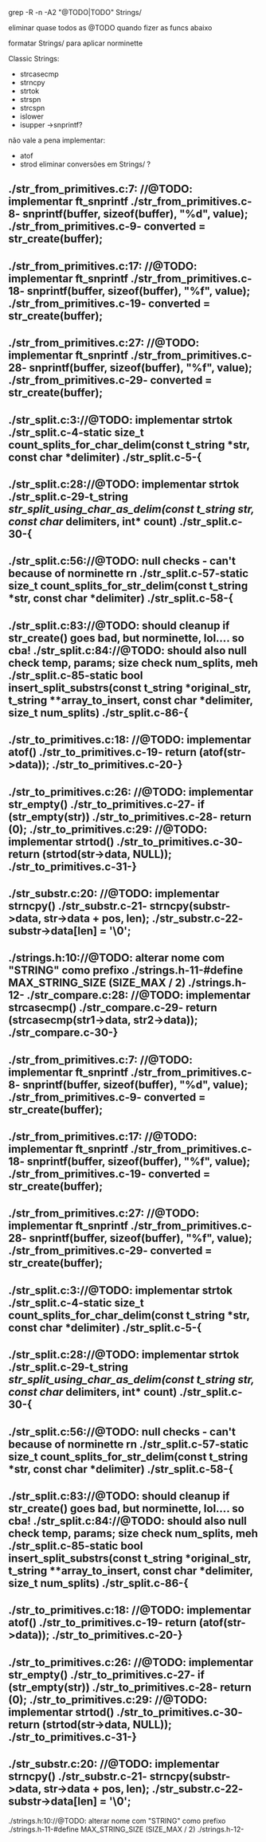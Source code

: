 grep -R -n -A2 "@TODO\|TODO" Strings/

eliminar quase todos as @TODO quando fizer as funcs abaixo

formatar Strings/ para aplicar norminette

Classic Strings:
- strcasecmp
- strncpy
- strtok
- strspn
- strcspn
- islower
- isupper
->snprintf?

não vale a pena implementar:
- atof
- strod
eliminar conversões em Strings/ ?

./str_from_primitives.c:7:	//@TODO: implementar ft_snprintf
./str_from_primitives.c-8-	snprintf(buffer, sizeof(buffer), "%d", value);
./str_from_primitives.c-9-	converted = str_create(buffer);
--
./str_from_primitives.c:17:	//@TODO: implementar ft_snprintf
./str_from_primitives.c-18-	snprintf(buffer, sizeof(buffer), "%f", value);
./str_from_primitives.c-19-	converted = str_create(buffer);
--
./str_from_primitives.c:27:	//@TODO: implementar ft_snprintf
./str_from_primitives.c-28-	snprintf(buffer, sizeof(buffer), "%f", value);
./str_from_primitives.c-29-	converted = str_create(buffer);
--
./str_split.c:3://@TODO: implementar strtok
./str_split.c-4-static size_t count_splits_for_char_delim(const t_string *str, const char *delimiter)
./str_split.c-5-{
--
./str_split.c:28://@TODO: implementar strtok
./str_split.c-29-t_string **str_split_using_char_as_delim(const t_string* str, const char* delimiters, int* count)
./str_split.c-30-{
--
./str_split.c:56://@TODO: null checks - can't because of norminette rn
./str_split.c-57-static size_t count_splits_for_str_delim(const t_string *str, const char *delimiter)
./str_split.c-58-{
--
./str_split.c:83://@TODO: should cleanup if str_create() goes bad, but norminette, lol.... so cba!
./str_split.c:84://@TODO: should also null check temp, params; size check num_splits, meh
./str_split.c-85-static bool insert_split_substrs(const t_string *original_str, t_string **array_to_insert, const char *delimiter, size_t num_splits)
./str_split.c-86-{
--
./str_to_primitives.c:18:	//@TODO: implementar atof()
./str_to_primitives.c-19-	return (atof(str->data));
./str_to_primitives.c-20-}
--
./str_to_primitives.c:26:	//@TODO: implementar str_empty()
./str_to_primitives.c-27-	if (str_empty(str))
./str_to_primitives.c-28-		return (0);
./str_to_primitives.c:29:	//@TODO: implementar strtod()
./str_to_primitives.c-30-	return (strtod(str->data, NULL));
./str_to_primitives.c-31-}
--
./str_substr.c:20:	//@TODO: implementar strncpy()
./str_substr.c-21-	strncpy(substr->data, str->data + pos, len);
./str_substr.c-22-	substr->data[len] = '\0';
--
./strings.h:10://@TODO: alterar nome com "STRING" como prefixo
./strings.h-11-#define MAX_STRING_SIZE (SIZE_MAX / 2)
./strings.h-12-
./str_compare.c:28:	//@TODO: implementar strcasecmp()
./str_compare.c-29-	return (strcasecmp(str1->data, str2->data));
./str_compare.c-30-}
--
./str_from_primitives.c:7:	//@TODO: implementar ft_snprintf
./str_from_primitives.c-8-	snprintf(buffer, sizeof(buffer), "%d", value);
./str_from_primitives.c-9-	converted = str_create(buffer);
--
./str_from_primitives.c:17:	//@TODO: implementar ft_snprintf
./str_from_primitives.c-18-	snprintf(buffer, sizeof(buffer), "%f", value);
./str_from_primitives.c-19-	converted = str_create(buffer);
--
./str_from_primitives.c:27:	//@TODO: implementar ft_snprintf
./str_from_primitives.c-28-	snprintf(buffer, sizeof(buffer), "%f", value);
./str_from_primitives.c-29-	converted = str_create(buffer);
--
./str_split.c:3://@TODO: implementar strtok
./str_split.c-4-static size_t count_splits_for_char_delim(const t_string *str, const char *delimiter)
./str_split.c-5-{
--
./str_split.c:28://@TODO: implementar strtok
./str_split.c-29-t_string **str_split_using_char_as_delim(const t_string* str, const char* delimiters, int* count)
./str_split.c-30-{
--
./str_split.c:56://@TODO: null checks - can't because of norminette rn
./str_split.c-57-static size_t count_splits_for_str_delim(const t_string *str, const char *delimiter)
./str_split.c-58-{
--
./str_split.c:83://@TODO: should cleanup if str_create() goes bad, but norminette, lol.... so cba!
./str_split.c:84://@TODO: should also null check temp, params; size check num_splits, meh
./str_split.c-85-static bool insert_split_substrs(const t_string *original_str, t_string **array_to_insert, const char *delimiter, size_t num_splits)
./str_split.c-86-{
--
./str_to_primitives.c:18:	//@TODO: implementar atof()
./str_to_primitives.c-19-	return (atof(str->data));
./str_to_primitives.c-20-}
--
./str_to_primitives.c:26:	//@TODO: implementar str_empty()
./str_to_primitives.c-27-	if (str_empty(str))
./str_to_primitives.c-28-		return (0);
./str_to_primitives.c:29:	//@TODO: implementar strtod()
./str_to_primitives.c-30-	return (strtod(str->data, NULL));
./str_to_primitives.c-31-}
--
./str_substr.c:20:	//@TODO: implementar strncpy()
./str_substr.c-21-	strncpy(substr->data, str->data + pos, len);
./str_substr.c-22-	substr->data[len] = '\0';
--
./strings.h:10://@TODO: alterar nome com "STRING" como prefixo
./strings.h-11-#define MAX_STRING_SIZE (SIZE_MAX / 2)
./strings.h-12-
